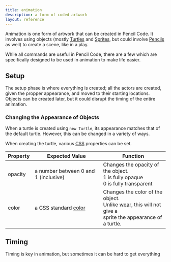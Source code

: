 ```yaml
---
title: animation
description: a form of coded artwork
layout: reference
---
```


Animation is one form of artwork that can be created in Pencil Code. It involves using objects (mostly [Turtles](Turtle.html) and [Sprites](Sprite.html), but could involve [Pencils](Pencil.html) as well) to create a scene, like in a play. 

While all commands are useful in Pencil Code, there are a few which are specifically designed to be used in animation to make life easier. 

## Setup

The setup phase is where everything is created; all the actors are created, given the propper appearance, and moved to their starting locations. Objects can be created later, but it could disrupt the timing of the entire animation. 

### Changing the Appearance of Objects

When a turtle is created using `new Turtle`, its appearance matches that of the default turtle. However, this can be changed in a variety of ways. 

When creating the turtle, various [CSS](http://www.w3schools.com/css/default.asp) properties can be set. 

| Property | Expected Value                        | Function                                                                                                                    |
|----------|---------------------------------------|-----------------------------------------------------------------------------------------------------------------------------|
| opacity  |  a number between 0 and 1 (inclusive) | Changes the opacity of the object. <br>1 is fully opaque<br>0 is fully transparent                                          |
| color    | a CSS standard [color](colors.html)   | Changes the color of the object. <br>Unlike [wear](wear.html), this will not give a <br>sprite the appearance of a turtle.  |

## Timing

Timing is key in animation, but sometimes it can be hard to get everything
